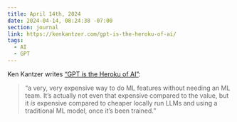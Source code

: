 ```yaml
---
title: April 14th, 2024
date: 2024-04-14, 08:24:38 -07:00
section: journal
link: https://kenkantzer.com/gpt-is-the-heroku-of-ai/
tags:
  - AI
  - GPT
---
```

Ken Kantzer writes [“GPT is the Heroku of AI”](https://kenkantzer.com/gpt-is-the-heroku-of-ai/):

> “a very, very expensive way to do ML features without needing an ML team. It’s actually not even that expensive compared to the value, but it _is_ expensive compared to cheaper locally run LLMs and using a traditional ML model, once it’s been trained.”